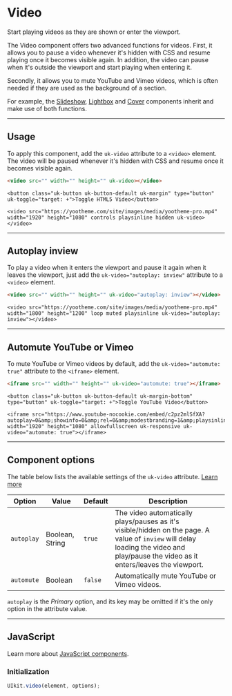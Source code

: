 # Video

<p class="uk-text-lead">Start playing videos as they are shown or enter the viewport.</p>

The Video component offers two advanced functions for videos. First, it allows you to pause a video whenever it's hidden with CSS and resume playing once it becomes visible again. In addition, the video can pause when it's outside the viewport and start playing when entering it.

Secondly, it allows you to mute YouTube and Vimeo videos, which is often needed if they are used as the background of a section.

For example, the [Slideshow](slideshow.md#videos), [Lightbox](lightbox.md#content-sources) and [Cover](cover.md#video) components inherit and make use of both functions.

***

## Usage

To apply this component, add the `uk-video` attribute to a `<video>` element. The video will be paused whenever it's hidden with CSS and resume once it becomes visible again.

```html
<video src="" width="" height="" uk-video></video>
```

```example
<button class="uk-button uk-button-default uk-margin" type="button" uk-toggle="target: +">Toggle HTML5 Video</button>

<video src="https://yootheme.com/site/images/media/yootheme-pro.mp4" width="1920" height="1080" controls playsinline hidden uk-video></video>
```

***

## Autoplay inview

To play a video when it enters the viewport and pause it again when it leaves the viewport, just add the `uk-video="autoplay: inview"` attribute to a `<video>` element.

```html
<video src="" width="" height="" uk-video="autoplay: inview"></video>
```

```example
<video src="https://yootheme.com/site/images/media/yootheme-pro.mp4" width="1800" height="1200" loop muted playsinline uk-video="autoplay: inview"></video>
```

***

## Automute YouTube or Vimeo

To mute YouTube or Vimeo videos by default, add the `uk-video="automute: true"` attribute to the `<iframe>` element.

```html
<iframe src="" width="" height="" uk-video="automute: true"></iframe>
```

```example
<button class="uk-button uk-button-default uk-margin-bottom" type="button" uk-toggle="target: +">Toggle YouTube Video</button>

<iframe src="https://www.youtube-nocookie.com/embed/c2pz2mlSfXA?autoplay=0&amp;showinfo=0&amp;rel=0&amp;modestbranding=1&amp;playsinline=1" width="1920" height="1080" allowfullscreen uk-responsive uk-video="automute: true"></iframe>
```

***

## Component options

The table below lists the available settings of the `uk-video` attribute. [Learn more](javascript.md#component-configuration)

| Option     | Value           | Default | Description                                                                                                                                                                          |
|------------|-----------------|---------|--------------------------------------------------------------------------------------------------------------------------------------------------------------------------------------|
| `autoplay` | Boolean, String | `true`  | The video automatically plays/pauses as it's visible/hidden on the page. A value of `inview` will delay loading the video and play/pause the video as it enters/leaves the viewport. |
| `automute` | Boolean         | `false` | Automatically mute YouTube or Vimeo videos.                                                                                                                                          |

`autoplay` is the _Primary_ option, and its key may be omitted if it's the only option in the attribute value.

***

## JavaScript

Learn more about [JavaScript components](javascript.md#programmatic-use).

### Initialization

```js
UIkit.video(element, options);
```
